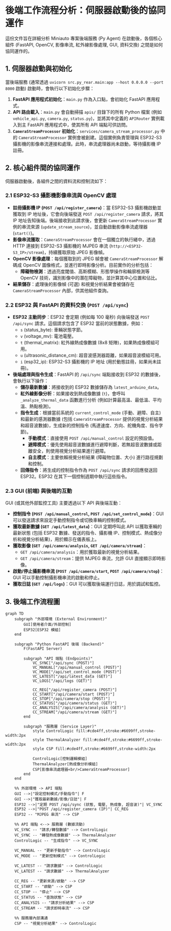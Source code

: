 # 後端工作流程分析：伺服器啟動後的協同運作

這份文件旨在詳細分析 Miniauto 專案後端服務 (Py Agent) 在啟動後，各個核心組件 (FastAPI, OpenCV, 影像串流, 紅外線影像處理, GUI, 資料交換) 之間是如何協同運作的。

## 1. 伺服器啟動與初始化

當後端服務 (通常透過 `uvicorn src.py_rear.main:app --host 0.0.0.0 --port 8000` 啟動) 啟動時，會執行以下初始化步驟：

1.  **FastAPI 應用程式初始化**：`main.py` 作為入口點，會初始化 FastAPI 應用程式。
2.  **API 路由載入**：`main.py` 會自動掃描 `apis/` 目錄下的所有 Python 檔案 (例如 `vehicle_api.py`, `camera.py`, `status.py`)，並將其中定義的 `APIRouter` 實例載入到主 FastAPI 應用程式中，使其所有 API 端點可供訪問。
3.  **`CameraStreamProcessor` 初始化**：`services/camera_stream_processor.py` 中的 `CameraStreamProcessor` 實例會被創建。這個實例負責管理與 ESP32-S3 攝影機的影像串流連接和處理。此時，串流處理器尚未啟動，等待攝影機 IP 註冊。

## 2. 核心組件間的協同運作

伺服器啟動後，各組件之間的資料流和控制流如下：

### 2.1 ESP32-S3 攝影機影像串流與 OpenCV 處理

*   **註冊攝影機 IP (`POST /api/register_camera`)**：當 ESP32-S3 攝影機啟動並獲取到 IP 地址後，它會向後端發送 `POST /api/register_camera` 請求，將其 IP 地址告知後端。後端接收到此請求後，會更新 `CameraStreamProcessor` 實例的串流來源 (`update_stream_source`)，並自動啟動影像串流處理器 (`start()`)。
*   **影像串流獲取**：`CameraStreamProcessor` 會在一個獨立的執行緒中，透過 HTTP 連接到 ESP32-S3 攝影機的 MJPEG 串流 (`http://<ESP32-S3_IP>/stream`)，持續獲取原始 JPEG 影像幀。
*   **OpenCV 影像處理**：每個獲取到的 JPEG 幀會被 `CameraStreamProcessor` 解碼成 OpenCV 圖像格式，並進行即時影像分析。目前實作的分析包括：
    *   **障礙物檢測**：透過亮度閾值、高斯模糊、形態學操作和輪廓檢測等 OpenCV 技術，識別影像中的潛在障礙物，並計算其中心位置和佔比。
*   **結果儲存**：處理後的影像幀 (可選) 和視覺分析結果會被儲存在 `CameraStreamProcessor` 內部，供其他組件查詢。

### 2.2 ESP32 與 FastAPI 的資料交換 (`POST /api/sync`)

*   **ESP32 主動同步**：ESP32 會定期 (例如每 100 毫秒) 向後端發送 `POST /api/sync` 請求。這個請求包含了 ESP32 當前的狀態數據，例如：
    *   `s` (status_byte): 車輛狀態字節。
    *   `v` (voltage_mv): 電池電壓。
    *   `t` (thermal_matrix): 紅外線熱成像數據 (8x8 矩陣)，如果熱成像模組可用。
    *   `u` (ultrasonic_distance_cm): 超音波感測器距離，如果超音波模組可用。
    *   `i` (esp32_ip): ESP32-S3 攝影機的 IP 地址 (用於動態註冊，如果尚未註冊)。
*   **後端處理與指令生成**：FastAPI 的 `/api/sync` 端點接收到 ESP32 的數據後，會執行以下操作：
    *   **儲存最新數據**：將接收到的 ESP32 數據儲存為 `latest_arduino_data`。
    *   **紅外線影像分析**：如果接收到熱成像數據 (`t`)，會呼叫 `_analyze_thermal_data` 函數進行分析 (例如計算最高溫、最低溫、平均溫、熱點檢測)。
    *   **指令生成**：根據當前系統的 `current_control_mode` (手動、避障、自主) 和最新的感測器數據 (包括 `CameraStreamProcessor` 提供的視覺分析結果和超音波數據)，生成新的控制指令 (馬達速度、方向、舵機角度、指令字節)。
        *   **手動模式**：直接使用 `POST /api/manual_control` 設定的預設值。
        *   **避障模式**：優先使用超音波數據進行避障判斷，若無超音波數據或距離安全，則使用視覺分析結果進行避障。
        *   **自主模式**：主要依賴視覺分析結果 (障礙物位置、大小) 進行路徑規劃和控制。
    *   **回傳指令**：將生成的控制指令作為 `POST /api/sync` 請求的回應發送回 ESP32。ESP32 在其下一個控制週期中執行這些指令。

### 2.3 GUI (前端) 與後端的互動

GUI (或其他外部監控工具) 主要透過以下 API 與後端互動：

*   **控制指令 (`POST /api/manual_control`, `POST /api/set_control_mode`)**：GUI 可以發送請求來設定手動控制指令或切換車輛的控制模式。
*   **獲取最新數據 (`GET /api/latest_data`)**：GUI 定期呼叫此 API 以獲取車輛的最新狀態 (包括 ESP32 數據、發送的指令、攝影機 IP、控制模式、熱成像分析和視覺分析結果)，用於顯示在儀表板上。
*   **獲取影像 (`GET /api/camera/analysis`, `GET /api/camera/stream`)**：
    *   `GET /api/camera/analysis`：用於獲取最新的視覺分析結果。
    *   `GET /api/camera/stream`：提供 MJPEG 串流，允許 GUI 直接顯示即時影像。
*   **啟動/停止攝影機串流 (`POST /api/camera/start`, `POST /api/camera/stop`)**：GUI 可以手動控制攝影機串流的啟動和停止。
*   **獲取日誌 (`GET /api/logs`)**：GUI 可以獲取後端運行日誌，用於調試和監控。

## 3. 後端工作流程圖

```mermaid
graph TD
    subgraph "外部環境 (External Environment)"
        GUI[使用者介面/外部控制]
        ESP32[ESP32 模組]
    end

    subgraph "Python FastAPI 後端 (Backend)"
        F(FastAPI Server)

        subgraph "API 端點 (Endpoints)"
            VC_SYNC["/api/sync (POST)"]
            VC_MANUAL["/api/manual_control (POST)"]
            VC_MODE["/api/set_control_mode (POST)"]
            VC_LATEST["/api/latest_data (GET)"]
            VC_LOGS["/api/logs (GET)"]

            CC_REG["/api/register_camera (POST)"]
            CC_START["/api/camera/start (POST)"]
            CC_STOP["/api/camera/stop (POST)"]
            CC_STATUS["/api/camera/status (GET)"]
            CC_ANALYSIS["/api/camera/analysis (GET)"]
            CC_STREAM["/api/camera/stream (GET)"]
        end

        subgraph "服務層 (Service Layer)"
            style ControlLogic fill:#cde4ff,stroke:#6699ff,stroke-width:2px
            style ThermalAnalyzer fill:#cde4ff,stroke:#6699ff,stroke-width:2px
            style CSP fill:#cde4ff,stroke:#6699ff,stroke-width:2px

            ControlLogic[控制邏輯模組]
            ThermalAnalyzer[熱成像分析模組]
            CSP[影像串流處理器<br/>CameraStreamProcessor]
        end
    end

    %% 外部環境 -> API 端點
    GUI -->|"設定控制模式/手動指令"| F
    GUI -->|"獲取最新數據/影像/日誌"| F
    ESP32 -->|"定期 POST /api/sync (狀態, 電壓, 熱成像, 超音波)"| VC_SYNC
    ESP32 -->|"POST /api/register_camera (IP)"| CC_REG
    ESP32 -- "MJPEG 串流" --> CSP

    %% API 端點 <--> 服務層 (數據流動)
    VC_SYNC -- "請求/轉發數據" --> ControlLogic
    VC_SYNC -- "轉發熱成像數據" --> ThermalAnalyzer
    ControlLogic -- "生成指令" --> VC_SYNC

    VC_MANUAL -- "更新手動指令" --> ControlLogic
    VC_MODE -- "更新控制模式" --> ControlLogic

    VC_LATEST -- "請求數據" --> ControlLogic
    VC_LATEST -- "請求數據" --> ThermalAnalyzer

    CC_REG -- "更新來源/啟動" --> CSP
    CC_START -- "啟動" --> CSP
    CC_STOP -- "停止" --> CSP
    CC_STATUS -- "查詢狀態" --> CSP
    CC_ANALYSIS -- "請求分析結果" --> CSP
    CC_STREAM -- "請求即時串流" --> CSP

    %% 服務層內部溝通
    CSP -- "視覺分析結果" --> ControlLogic